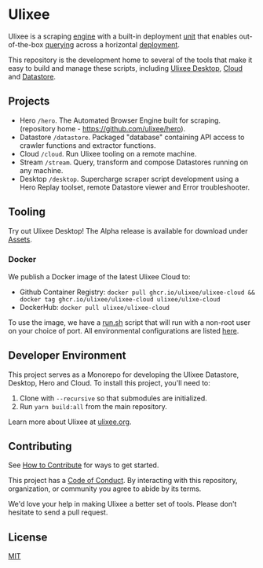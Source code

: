 # Ulixee

Ulixee is a scraping [engine][hero] with a built-in deployment [unit][datastore] that enables out-of-the-box [querying][stream] across a horizontal [deployment][cloud].

This repository is the development home to several of the tools that make it easy to build and manage these scripts, including [Ulixee Desktop](desktop), [Cloud][cloud] and [Datastore][datastore].

## Projects

- Hero `/hero`. The Automated Browser Engine built for scraping. (repository home - https://github.com/ulixee/hero).
- Datastore `/datastore`. Packaged "database" containing API access to crawler functions and extractor functions.
- Cloud `/cloud`. Run Ulixee tooling on a remote machine.
- Stream `/stream`. Query, transform and compose Datastores running on any machine.
- Desktop `/desktop`. Supercharge scraper script development using a Hero Replay toolset, remote Datastore viewer and Error troubleshooter.

## Tooling

Try out Ulixee Desktop! The Alpha release is available for download under [Assets](https://github.com/ulixee/platform/releases/latest).

### Docker

We publish a Docker image of the latest Ulixee Cloud to:
- Github Container Registry: `docker pull ghcr.io/ulixee/ulixee-cloud && docker tag ghcr.io/ulixee/ulixee-cloud ulixee/ulixe-cloud`
- DockerHub: `docker pull ulixee/ulixee-cloud`

To use the image, we have a [run.sh](./cloud/tools/docker/run.sh) script that will run with a non-root user on your choice of port. All environmental configurations are listed [here](./cloud/main/.env.defaults).

## Developer Environment

This project serves as a Monorepo for developing the Ulixee Datastore, Desktop, Hero and Cloud. To install this project, you'll need to:

1. Clone with `--recursive` so that submodules are initialized.
2. Run `yarn build:all` from the main repository.

Learn more about Ulixee at [ulixee.org](https://ulixee.org).

## Contributing

See [How to Contribute](https://ulixee.org/how-to-contribute) for ways to get started.

This project has a [Code of Conduct](https://ulixee.org/code-of-conduct). By interacting with this repository, organization, or community you agree to abide by its terms.

We'd love your help in making Ulixee a better set of tools. Please don't hesitate to send a pull request.

## License

[MIT](LICENSE.md)

[hero]: https://github.com/ulixee/hero
[datastore]: datastore
[stream]: ./
[cloud]: cloud
